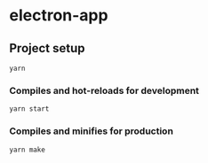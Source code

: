 # electron-app

## Project setup
```
yarn
```

### Compiles and hot-reloads for development
```
yarn start
```

### Compiles and minifies for production
```
yarn make
```
